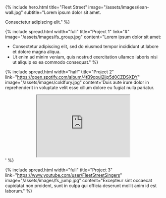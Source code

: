 ---
---

{%
	include hero.html
	title="Fleet Street"
	image="/assets/images/lean-wall.jpg"
	subtitle="Lorem ipsum dolor sit amet.

Consectetur adipiscing elit."
%}

{%
	include spread.html
	width="full"
	title="Project 1"
	link="#"
	image="/assets/images/fs_group.jpg"
	content="Lorem ipsum dolor sit amet:

- Consectetur adipiscing elit, sed do eiusmod tempor incididunt ut labore et dolore magna aliqua.
- Ut enim ad minim veniam, quis nostrud exercitation ullamco laboris nisi ut aliquip ex ea commodo consequat."
%}

{%
	include spread.html
	width="half"
	title="Project 2"
	link="https://open.spotify.com/album/4tB9opul2ljp5d0CZDSXDY"
	image="/assets/images/coldfury.jpg"
	content='Duis aute irure dolor in reprehenderit in voluptate velit esse cillum dolore eu fugiat nulla pariatur.

<iframe style="display:block; margin-left:auto; margin-right:auto" src="https://open.spotify.com/embed/album/4tB9opul2ljp5d0CZDSXDY" width="300" height="200" allow="encrypted-media"></iframe>'
%}

{%
	include spread.html
	width="full"
	title="Project 3"
	link="https://www.youtube.com/user/FleetStreetSingers"
	image="/assets/images/fs_jump.jpg"
	content="Excepteur sint occaecat cupidatat non proident, sunt in culpa qui officia deserunt mollit anim id est laborum."
%}
